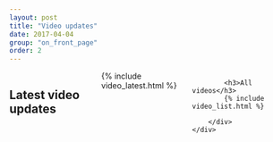 ```yaml
---
layout: post
title: "Video updates"
date: 2017-04-04
group: "on_front_page"
order: 2
---
```


<div class="bgbox primary">
	<a name="funding"></a>
	<div class="row padding-top-large padding-bottom-xlarge">
		<div class="columns medium-8 medium-push-2">
			<h2 class="color-white">Latest video updates</h2>
			{% include video_latest.html %}

			<h3>All videos</h3>
			{% include video_list.html %}

		</div>
	</div>
</div>
